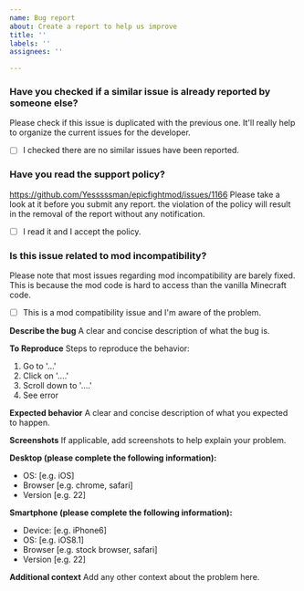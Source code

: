 ```yaml
---
name: Bug report
about: Create a report to help us improve
title: ''
labels: ''
assignees: ''

---
```


### Have you checked if a similar issue is already reported by someone else?

Please check if this issue is duplicated with the previous one. It'll really help to organize the current issues for the developer.

- [ ] I checked there are no similar issues have been reported.

### Have you read the support policy?

https://github.com/Yesssssman/epicfightmod/issues/1166
Please take a look at it before you submit any report. the violation of the policy will result in the removal of the report without any notification.

- [ ] I read it and I accept the policy.

### Is this issue related to mod incompatibility? ###

Please note that most issues regarding mod incompatibility are barely fixed. This is because the mod code is hard to access than the vanilla Minecraft code. 

- [ ] This is a mod compatibility issue and I'm aware of the problem.

**Describe the bug**
A clear and concise description of what the bug is.

**To Reproduce**
Steps to reproduce the behavior:
1. Go to '...'
2. Click on '....'
3. Scroll down to '....'
4. See error

**Expected behavior**
A clear and concise description of what you expected to happen.

**Screenshots**
If applicable, add screenshots to help explain your problem.

**Desktop (please complete the following information):**
 - OS: [e.g. iOS]
 - Browser [e.g. chrome, safari]
 - Version [e.g. 22]

**Smartphone (please complete the following information):**
 - Device: [e.g. iPhone6]
 - OS: [e.g. iOS8.1]
 - Browser [e.g. stock browser, safari]
 - Version [e.g. 22]

**Additional context**
Add any other context about the problem here.
